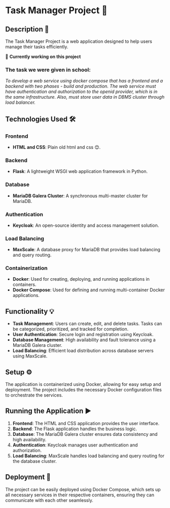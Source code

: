 # Task Manager Project 🚀

## Description 📝

The Task Manager Project is a web application designed to help users manage their tasks efficiently.

🔴 **Currently working on this project**

### The task we were given in school:

*To develop a web service using docker compose that has a frontend and a backend with two phases - build and production. The web service must have authentication and authorization to the openid provider, which is in the same infrastructure. Also, must store user data in DBMS cluster through load balancer.*

## Technologies Used 🛠️

### Frontend
- **HTML and CSS**: Plain old html and css 😊.

### Backend
- **Flask**: A lightweight WSGI web application framework in Python.

### Database
- **MariaDB Galera Cluster**: A synchronous multi-master cluster for MariaDB.

### Authentication
- **Keycloak**: An open-source identity and access management solution.

### Load Balancing
- **MaxScale**: A database proxy for MariaDB that provides load balancing and query routing.

### Containerization
- **Docker**: Used for creating, deploying, and running applications in containers.
- **Docker Compose**: Used for defining and running multi-container Docker applications.

## Functionality 💡

- **Task Management**: Users can create, edit, and delete tasks. Tasks can be categorized, prioritized, and tracked for completion.
- **User Authentication**: Secure login and registration using Keycloak.
- **Database Management**: High availability and fault tolerance using a MariaDB Galera cluster.
- **Load Balancing**: Efficient load distribution across database servers using MaxScale.

## Setup ⚙️

The application is containerized using Docker, allowing for easy setup and deployment. The project includes the necessary Docker configuration files to orchestrate the services.

## Running the Application ▶️

1. **Frontend**: The HTML and CSS application provides the user interface.
2. **Backend**: The Flask application handles the business logic.
3. **Database**: The MariaDB Galera cluster ensures data consistency and high availability.
4. **Authentication**: Keycloak manages user authentication and authorization.
5. **Load Balancing**: MaxScale handles load balancing and query routing for the database cluster.

## Deployment 🚢

The project can be easily deployed using Docker Compose, which sets up all necessary services in their respective containers, ensuring they can communicate with each other seamlessly.
